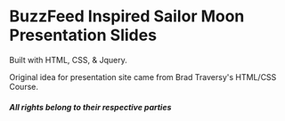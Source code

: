 # BuzzFeed Inspired Sailor Moon Presentation Slides
Built with HTML, CSS, & Jquery.

Original idea for presentation site came from Brad Traversy's HTML/CSS Course.
##### All rights belong to their respective parties

